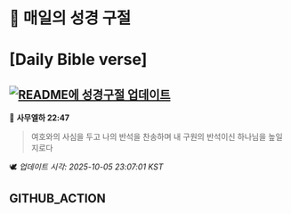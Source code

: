 # 🙏 매일의 성경 구절
# [Daily Bible verse]
## [![README에 성경구절 업데이트](https://github.com/DONGSUKA/first_test/actions/workflows/update-readme-bible.yml/badge.svg)](https://github.com/DONGSUKA/first_test/actions/workflows/update-readme-bible.yml)
<!-- START_BIBLE_VERSE -->
📖 **사무엘하 22:47**
> 여호와의 사심을 두고 나의 반석을 찬송하며 내 구원의 반석이신 하나님을 높일지로다

🕊️ _업데이트 시각: 2025-10-05 23:07:01 KST_
  <!-- END_BIBLE_VERSE -->
## GITHUB_ACTION
